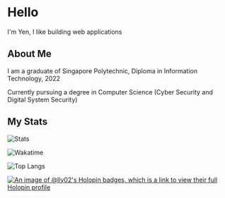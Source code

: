 # Hello

I'm Yen, I like building web applications

## About Me

I am a graduate of Singapore Polytechnic, Diploma in Information Technology, 2022

Currently pursuing a degree in Computer Science (Cyber Security and Digital System Security)

## My Stats

![Stats](https://github-readme-stats.vercel.app/api?username=lly02)

![Wakatime](https://github-readme-stats.vercel.app/api/wakatime?username=lly&layout=compact&v=2)

![Top Langs](https://github-readme-stats.vercel.app/api/top-langs/?username=lly02&layout=compact)

[![An image of @lly02's Holopin badges, which is a link to view their full Holopin profile](https://holopin.me/lly02)](https://holopin.io/@lly02)
